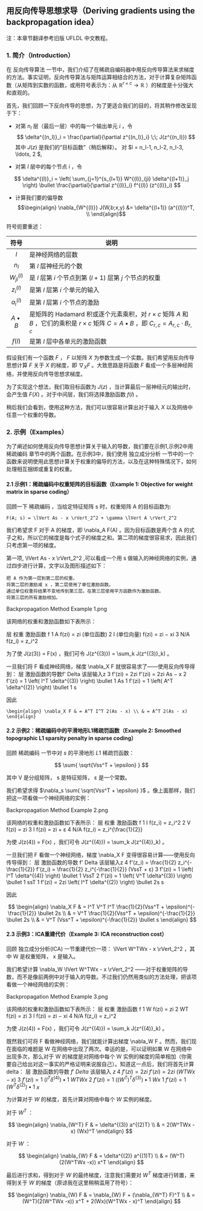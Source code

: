 ## 用反向传导思想求导（Deriving gradients using the backpropagation idea）

注：本章节翻译参考旧版 UFLDL 中文教程。

### 1. 简介（Introduction）

在 反向传导算法 一节中，我们介绍了在稀疏自编码器中用反向传导算法来求梯度的方法。事实证明，反向传导算法与矩阵运算相结合的方法，对于计算复杂矩阵函数（从矩阵到实数的函数，或用符号表示为：从 $\mathbb{R}^{r \times c} \rightarrow \mathbb{R}$ ）的梯度是十分强大和直观的。

首先，我们回顾一下反向传导的思想，为了更适合我们的目的，将其稍作修改呈现于下：

* 对第 $n_l$ 层（最后一层）中的每一个输出单元 $i$ ，令
$$
\delta^{(n_l)}_i = \frac{\partial}{\partial z^{(n_l)}_i} \;\; J(z^{(n_l)})
$$
其中 $J(z)$ 是我们的“目标函数”（稍后解释）。
对 $l = n_l-1, n_l-2, n_l-3, \ldots, 2 $,

* 对第 $l$ 层中的每个节点 $i$ ，令

$$
\delta^{(l)}_i = \left( \sum_{j=1}^{s_{l+1}} W^{(l)}_{ji} \delta^{(l+1)}_j \right) \bullet \frac{\partial}{\partial z^{(l)}_i} f^{(l)} (z^{(l)}_i)
$$

* 计算我们要的偏导数
$$\begin{align}
\nabla_{W^{(l)}} J(W,b;x,y) &= \delta^{(l+1)} (a^{(l)})^T, \\
\end{align}$$

符号扼要重述：

|符号 |说明 |
| :------------: |---------------------------------------|
| $l$            | 是神经网络的层数|
| $n_l$          | 第 $l$ 层神经元的个数|
| $W^{(l)}_{ji}$ |是 $l$ 层第 $i$ 个节点到第 $(l + 1)$ 层第 $j$ 个节点的权重|
| $z^{(l)}_i$    |是第 $l$ 层第 $i$ 个单元的输入|
| $a^{(l)}_i$    |是第 $l$ 层第 $i$ 个节点的激励|
| $A \bullet B$  |是矩阵的 Hadamard 积或逐个元素乘积，对 $r \times c$ 矩阵 $A$ 和 $B$ ，它们的乘积是 $r \times c$ 矩阵 $C = A \bullet B$ ，即 $C_{r, c} = A_{r, c} \cdot B_{r, c}$ |
| $f(l)$         | 是第 $l$ 层中各单元的激励函数 |

假设我们有一个函数 $F$ ， $F$ 以矩阵 $X$ 为参数生成一个实数。我们希望用反向传导思想计算 $F$ 关于 $X$ 的梯度，即 $\nabla_X F$ 。大致思路是将函数 $F$ 看成一个多层神经网络，并使用反向传导思想求梯度。

为了实现这个想法，我们取目标函数为 $J(z)$ ，当计算最后一层神经元的输出时，会产生值 $F(X)$ 。对于中间层，我们将选择激励函数 $f(l)$ 。

稍后我们会看到，使用这种方法，我们可以很容易计算出对于输入 $X$ 以及网络中任意一个权重的导数。


### 2. 示例（Examples）

为了阐述如何使用反向传导思想计算关于输入的导数，我们要在示例1,示例2中用 稀疏编码 章节中的两个函数。在示例3中，我们使用 独立成分分析 一节中的一个函数来说明使用此思想计算关于权重的偏导的方法，以及在这种特殊情况下，如何处理相互捆绑或重复的权重。


#### 2.1 示例1：稀疏编码中权重矩阵的目标函数（Example 1: Objective for weight matrix in sparse coding）

回顾一下 稀疏编码 ，当给定特征矩阵 s 时，权重矩阵 A 的目标函数为:

    F(A; s) = \lVert As - x \rVert_2^2 + \gamma \lVert A \rVert_2^2 


我们希望求 F 对于 A 的梯度，即 \nabla_A F(A) 。因为目标函数是两个含 A 的式子之和，所以它的梯度是每个式子的梯度之和。第二项的梯度很容易求，因此我们只考虑第一项的梯度。


第一项, \lVert As - x \rVert_2^2 ,可以看成一个用 s 做输入的神经网络的实例，通过四步进行计算，文字以及图形描述如下：

    把 A 作为第一层到第二层的权重。
    将第二层的激励减 x ，第二层使用了单位激励函数。
    通过单位权重将结果不变地传到第三层。在第三层使用平方函数作为激励函数。
    将第三层的所有激励相加。 

Backpropagation Method Example 1.png


该网络的权重和激励函数如下表所示： 

层	权重	激励函数 f
1 	A 	f(zi) = zi (单位函数)
2 	I (单位向量) 	f(zi) = zi − xi
3 	N/A 	f(z_i) = z_i^2

为了使 J(z(3)) = F(x) ，我们可令 J(z^{(3)}) = \sum_k J(z^{(3)}_k) 。

一旦我们将 F 看成神经网络，梯度 \nabla_X F 就很容易求了——使用反向传导得到：
层	激励函数的导数f'	Delta	该层输入z
3 	f'(zi) = 2zi 	f'(zi) = 2zi 	As − x
2 	f'(zi) = 1 	\left( I^T \delta^{(3)} \right) \bullet 1 	As
1 	f'(zi) = 1 	\left( A^T \delta^{(2)} \right) \bullet 1 	s


因此

    \begin{align} \nabla_X F & = A^T I^T 2(As - x) \\ & = A^T 2(As - x) \end{align} 


#### 2.2 示例2：稀疏编码中的平滑地形L1稀疏罚函数（Example 2: Smoothed topographic L1 sparsity penalty in sparse coding）

回顾 稀疏编码 一节中对 $s$ 的平滑地形 $L1$ 稀疏罚函数：

$$
\sum{ \sqrt{Vss^T + \epsilon} }
$$

其中 V 是分组矩阵， s 是特征矩阵， ε 是一个常数。

我们希望求得 $\nabla_s \sum{ \sqrt{Vss^T + \epsilon} }$ 。像上面那样，我们把这一项看做一个神经网络的实例：

Backpropagation Method Example 2.png


该网络的权重和激励函数如下表所示：
层	权重	激励函数 f
1 	I 	f(z_i) = z_i^2
2 	V 	f(zi) = zi
3 	I 	f(zi) = zi + ε
4 	N/A 	f(z_i) = z_i^{\frac{1}{2}}


为使 J(z(4)) = F(x) ，我们可令 J(z^{(4)}) = \sum_k J(z^{(4)}_k) 。

一旦我们把 F 看做一个神经网络，梯度 \nabla_X F 变得很容易计算——使用反向传导得到：
层	激励函数的导数 f' 	Delta	该层输入z
4 	f'(z_i) = \frac{1}{2} z_i^{-\frac{1}{2}} 	f'(z_i) = \frac{1}{2} z_i^{-\frac{1}{2}} 	(VssT + ε)
3 	f'(zi) = 1 	\left( I^T \delta^{(4)} \right) \bullet 1 	VssT
2 	f'(zi) = 1 	\left( V^T \delta^{(3)} \right) \bullet 1 	ssT
1 	f'(zi) = 2zi 	\left( I^T \delta^{(2)} \right) \bullet 2s 	s


因此

$$
\begin{align}
\nabla_X F & = I^T V^T I^T \frac{1}{2}(Vss^T + \epsilon)^{-\frac{1}{2}} \bullet 2s \\
& = V^T \frac{1}{2}(Vss^T + \epsilon)^{-\frac{1}{2}} \bullet 2s \\
& = V^T (Vss^T + \epsilon)^{-\frac{1}{2}} \bullet s
\end{align}
$$
    


#### 2.3 示例3：ICA重建代价（Example 3: ICA reconstruction cost）

回顾 独立成分分析(ICA) 一节重建代价一项： \lVert W^TWx - x \rVert_2^2 ，其中 W 是权重矩阵， x 是输入。

我们希望计算 \nabla_W \lVert W^TWx - x \rVert_2^2 ——对于权重矩阵的导数，而不是像前两例中对于输入的导数。不过我们仍然用类似的方法处理，把该项看做一个神经网络的实例：

Backpropagation Method Example 3.png


该网络的权重和激励函数如下表所示：
层	权重	激励函数 f
1 	W 	f(zi) = zi
2 	WT 	f(zi) = zi
3 	I 	f(zi) = zi − xi
4 	N/A 	f(z_i) = z_i^2

为使 J(z(4)) = F(x) ，我们可令 J(z^{(4)}) = \sum_k J(z^{(4)}_k) 。

既然我们可将 F 看做神经网络，我们就能计算出梯度 \nabla_W F 。然而，我们现在面临的难题是 W 在网络中出现了两次。幸运的是，可以证明如果 W 在网络中出现多次，那么对于 W 的梯度是对网络中每个 W 实例的梯度的简单相加（你需要自己给出对这一事实的严格证明来说服自己）。知道这一点后，我们将首先计算delta：
层	激励函数的导数 $f'$ 	$Delta$	该层输入 $z$
4 	$f'(zi) = 2zi$ 	$f'(zi) = 2zi$ 	$(WTWx − x)$
3 	$f'(zi) = 1$ 	$\left( I^T \delta^{(4)} \right) \bullet 1$ 	$WTWx$
2 	$f'(zi) = 1$ 	$\left( (W^T)^T \delta^{(3)} \right) \bullet 1$ 	$Wx$
1 	$f'(zi) = 1$ 	$\left( W^T \delta^{(2)} \right) \bullet 1$ 	$x$

为计算对于 $W$ 的梯度，首先计算对网络中每个 $W$ 实例的梯度。

对于 $W^T$ ：

$$
\begin{align}
\nabla_{W^T} F & = \delta^{(3)} a^{(2)T} \\
& = 2(W^TWx - x) (Wx)^T
\end{align}
$$

对于 $W$ ：

$$
\begin{align}
\nabla_{W} F & = \delta^{(2)} a^{(1)T} \\
& = (W^T)(2(W^TWx -x)) x^T
\end{align}
$$

最后进行求和，得到对于 $W$ 的最终梯度，注意我们需要对 $W^T$ 梯度进行转置，来得到关于 $W$ 的梯度（原谅我在这里稍稍滥用了符号）：

$$
\begin{align}
\nabla_{W} F & = \nabla_{W} F + (\nabla_{W^T} F)^T \\ & = (W^T)(2(W^TWx -x)) x^T + 2(Wx)(W^TWx - x)^T
\end{align}
$$
